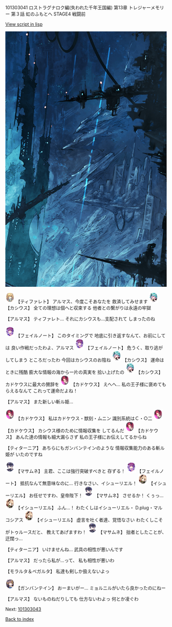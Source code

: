 101303041 ロストラグナロク編(失われた千年王国編) 第13章 トレジャーメモリー 第３話 虹のふもとへ STAGE4 戦闘前

[View script in lisp](../scripts/101303041.txt)

![underground_world_1.png](../images/backgrounds/underground_world_1.png)

<img src="../images/units/3503211.png" alt="3503211.png" height="34"/>
【ティファレト】
アルマス、今度こそあなたを
救済してみせます

<img src="../images/units/3303111.png" alt="3303111.png" height="34"/>
【カシウス】
全ての理想は個へと収束する
他者との繋がりは永遠の牢獄

【アルマス】
ティファレト…
それにカシウスも…支配されて
しまったのね

<img src="../images/units/3401911.png" alt="3401911.png" height="34"/>
【フェイルノート】
このタイミングで
地底に引き返すなんて、お前にしては
良い作戦だったわよ、アルマス

<img src="../images/units/3401911.png" alt="3401911.png" height="34"/>
【フェイルノート】
危うく、取り逃がしてしまう
ところだったわ
今回はカシウスのお陰ね

<img src="../images/units/3303111.png" alt="3303111.png" height="34"/>
【カシウス】
運命はときに残酷
膨大な情報の海から一片の真実を
拾い上げたの

<img src="../images/units/3303111.png" alt="3303111.png" height="34"/>
【カシウス】
カドケウスに最大の賛辞を

<img src="../images/units/3600411.png" alt="3600411.png" height="34"/>
【カドケウス】
えへへ…
私の王子様に褒めてもらえるなんて
これって運命だよね！

【アルマス】
また新しい斬ル姫…

<img src="../images/units/3600411.png" alt="3600411.png" height="34"/>
【カドケウス】
私はカドケウス・獣刻・ムニン
識別系統はＣ・○二

<img src="../images/units/3600411.png" alt="3600411.png" height="34"/>
【カドケウス】
カシウス様のために情報収集を
してるんだ

<img src="../images/units/3600411.png" alt="3600411.png" height="34"/>
【カドケウス】
あんた達の情報も細大漏らさず
私の王子様にお伝えしてるからね

【ティターニア】
あちらにもガンバンテインのような
情報収集能力のある斬ル姫が
いたのですね

<img src="../images/units/3100111.png" alt="3100111.png" height="34"/>
【マサムネ】
主君、ここは強行突破すべきと
存ずる！

<img src="../images/units/3401911.png" alt="3401911.png" height="34"/>
【フェイルノート】
抵抗なんて無意味なのに…
行きなさい、イシューリエル！

<img src="../images/units/3301411.png" alt="3301411.png" height="34"/>
【イシューリエル】
お任せですわ、皇帝陛下！

<img src="../images/units/3100111.png" alt="3100111.png" height="34"/>
【マサムネ】
させるか！
くぅっ…

<img src="../images/units/3301411.png" alt="3301411.png" height="34"/>
【イシューリエル】
ふん…！
わたくしはイシューリエル・
D.plug・マルコシアス

<img src="../images/units/3301411.png" alt="3301411.png" height="34"/>
【イシューリエル】
虚言を吐く者達、覚悟なさい
わたくしこそがトゥルースだと、
教えてあげますわ！

<img src="../images/units/3100111.png" alt="3100111.png" height="34"/>
【マサムネ】
拙者としたことが、迂闊っ…

【ティターニア】
いけませんね…
武具の相性が悪いんです

【アルマス】
だったら私が…って、
私も相性が悪いわ

【モラルタ＆ベガルタ】
私達も剣しか扱えないよっ

<img src="../images/units/3600211.png" alt="3600211.png" height="34"/>
【ガンバンテイン】
おーまいがー…
ミョルニルがいたら良かったのにねー

【アルマス】
ないものねだりしても
仕方ないわよっ
何とか凌ぐわ

Next: [101303043](101303043.md)

[Back to index](index.md)
